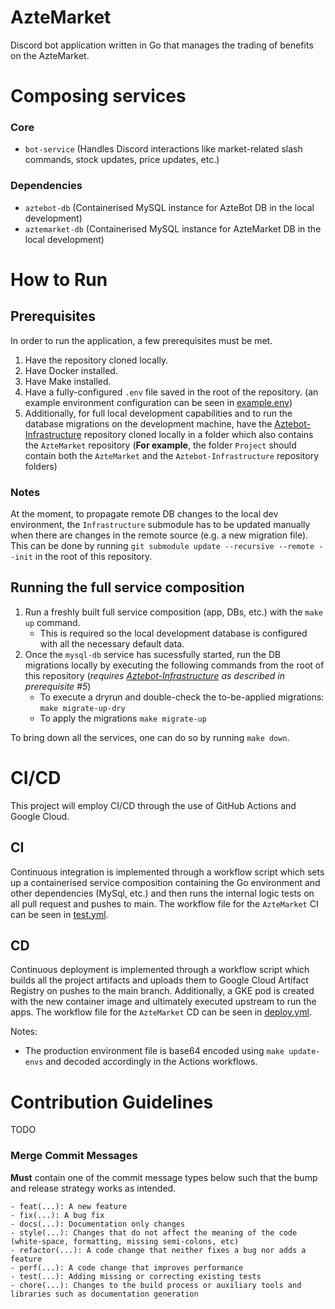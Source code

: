 # AzteMarket
Discord bot application written in Go that manages the trading of benefits on the AzteMarket.

# Composing services
### Core
- `bot-service` (Handles Discord interactions like market-related slash commands, stock updates, price updates, etc.)

### Dependencies
- `aztebot-db` (Containerised MySQL instance for AzteBot DB in the local development)
- `aztemarket-db` (Containerised MySQL instance for AzteMarket DB in the local development)

# How to Run
## Prerequisites
In order to run the application, a few prerequisites must be met.
1. Have the repository cloned locally.
2. Have Docker installed.
3. Have Make installed.
4. Have a fully-configured `.env` file saved in the root of the repository. (an example environment configuration can be seen in [example.env](./.example.env))
5. Additionally, for full local development capabilities and to run the database migrations on the development machine, have the [Aztebot-Infrastructure](https://github.com/RazvanBerbece/Aztebot-Infrastructure) repository cloned locally in a folder which also contains the `AzteMarket` repository (**For example**, the folder `Project` should contain both the `AzteMarket` and the `Aztebot-Infrastructure` repository folders) 

### Notes
At the moment, to propagate remote DB changes to the local dev environment, the `Infrastructure` submodule has to be updated manually when there are changes in the remote source (e.g. a new migration file). 
This can be done by running `git submodule update --recursive --remote --init` in the root of this repository.

## Running the full service composition
1. Run a freshly built full service composition (app, DBs, etc.) with the `make up` command.
    - This is required so the local development database is configured with all the necessary default data.   
2. Once the `mysql-db` service has sucessfully started, run the DB migrations locally by executing the following commands from the root of this repository (_requires [Aztebot-Infrastructure](https://github.com/RazvanBerbece/Aztebot-Infrastructure) as described in prerequisite #5_)
    - To execute a dryrun and double-check the to-be-applied migrations: `make migrate-up-dry` 
    - To apply the migrations `make migrate-up`

To bring down all the services, one can do so by running `make down`.

# CI/CD
This project will employ CI/CD through the use of GitHub Actions and Google Cloud. 

## CI
Continuous integration is implemented through a workflow script which sets up a containerised service composition containing the Go environment and other dependencies (MySql, etc.) and then runs the internal logic tests on all pull request and pushes to main. The workflow file for the `AzteMarket` CI can be seen in [test.yml](.github/workflows/test.yml).

## CD
Continuous deployment is implemented through a workflow script which builds all the project artifacts and uploads them to Google Cloud Artifact Registry on pushes to the main branch. Additionally, a GKE pod is created with the new container image and ultimately executed upstream to run the apps. The workflow file for the `AzteMarket` CD can be seen in [deploy.yml](.github/workflows/deploy.yml).

Notes:
- The production environment file is base64 encoded using `make update-envs` and decoded accordingly in the Actions workflows.

# Contribution Guidelines
TODO

### Merge Commit Messages
**Must** contain one of the commit message types below such that the bump and release strategy works as intended.
```
- feat(...): A new feature
- fix(...): A bug fix
- docs(...): Documentation only changes
- style(...): Changes that do not affect the meaning of the code (white-space, formatting, missing semi-colons, etc)
- refactor(...): A code change that neither fixes a bug nor adds a feature
- perf(...): A code change that improves performance
- test(...): Adding missing or correcting existing tests
- chore(...): Changes to the build process or auxiliary tools and libraries such as documentation generation
```